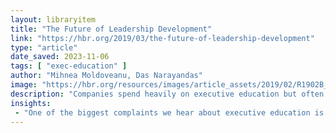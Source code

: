 ```yaml
---
layout: libraryitem
title: "The Future of Leadership Development"
link: "https://hbr.org/2019/03/the-future-of-leadership-development"
type: "article"
date_saved: 2023-11-06
tags: [ "exec-education" ]
author: "Mihnea Moldoveanu, Das Narayandas"
image: "https://hbr.org/resources/images/article_assets/2019/02/R1902B_SPOT_TOC_A.jpg"
description: "Companies spend heavily on executive education but often get a meager return on their investment. That’s because business schools and other traditional educators aren’t adept at teaching the soft skills vital for success today, people don’t always stay with the organizations that have paid for their training, and learners often can’t apply classroom lessons to their jobs. The way forward, say business professors Mihnea Moldoveanu and Das Narayandas, lies in the “personal learning cloud”—the fast-growing array of online courses, interactive platforms, and digital tools from both legacy providers and upstarts. The PLC is transforming leadership development by making it easy and affordable to get personalized, socialized, contextualized, and trackable learning experiences."
insights:
 - "One of the biggest complaints we hear about executive education is that the skills and capabilities developed don’t get applied on the job. This challenges the very foundation of executive education, but it is not surprising. Research by cognitive, educational, and applied psychologists dating back a century, along with more-recent work in the neuroscience of learning, reveals that the distance between where a skill is learned (the locus of acquisition) and where it is applied (the locus of application) greatly influences the probability that a student will put that skill into practice."
---
```


